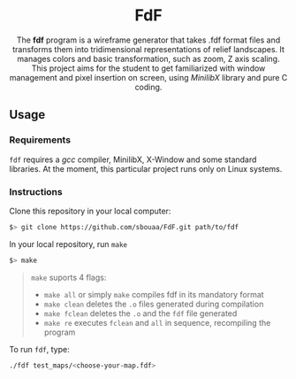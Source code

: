 <h1 align=center>
	<b>FdF</b>
</h1>

<p align=center>
	The <b>fdf</b> program is a wireframe generator that takes .fdf format files and transforms them into tridimensional representations of relief landscapes. It manages colors and basic transformation, such as zoom, Z axis scaling. This project aims for the student to get familiarized with window management and pixel insertion on screen, using <i>MinilibX</i> library and pure C coding.  

<h2>
Usage
</h2>

### Requirements
`fdf` requires a *gcc* compiler, MinilibX, X-Window and some standard libraries. At the moment, this particular project runs only on Linux systems. 

### Instructions

Clone this repository in your local computer:

```sh
$> git clone https://github.com/sbouaa/FdF.git path/to/fdf
```

In your local repository, run `make`

```sh
$> make 
```

> `make` suports 4 flags:
> - `make all` or simply `make` compiles fdf in its mandatory format
> - `make clean` deletes the `.o` files generated during compilation
> - `make fclean` deletes the `.o` and the `fdf` file generated
> - `make re` executes `fclean` and `all` in sequence, recompiling the program

To run `fdf`, type:
```sh
./fdf test_maps/<choose-your-map.fdf>
```

